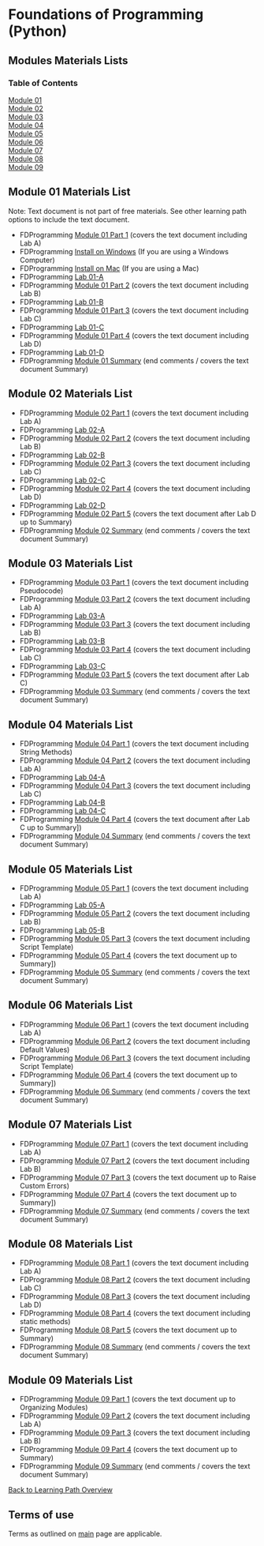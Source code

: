 # Foundations of Programming (Python)

## Modules Materials Lists

### Table of Contents
[Module 01](#module-01-materials-list)  
[Module 02](#module-02-materials-list)  
[Module 03](#module-03-materials-list)  
[Module 04](#module-04-materials-list)  
[Module 05](#module-05-materials-list)  
[Module 06](#module-06-materials-list)  
[Module 07](#module-07-materials-list)  
[Module 08](#module-08-materials-list)  
[Module 09](#module-09-materials-list)  

## Module 01 Materials List
Note: Text document is not part of free materials. See other learning path options to include the text document.
* FDProgramming [Module 01 Part 1](https://youtu.be/xoqWGAxwrZ0) (covers the text document including Lab A)
* FDProgramming [Install on Windows](https://youtu.be/RtLLqbY7PbA) (If you are using a Windows Computer)
* FDProgramming [Install on Mac](https://youtu.be/iWHSEzXVfcc) (If you are using a Mac)
* FDProgramming [Lab 01-A](content/Lab_01_A.md)
* FDProgramming [Module 01 Part 2](https://youtu.be/B83xIjdl1no) (covers the text document including Lab B)
* FDProgramming [Lab 01-B](content/Lab_01_B.md)
* FDProgramming [Module 01 Part 3](https://youtu.be/s1tbLL8HFUs) (covers the text document including Lab C)
* FDProgramming [Lab 01-C](content/Lab_01_C.md)
* FDProgramming [Module 01 Part 4](https://youtu.be/VhLSrMcg5Vg) (covers the text document including Lab D)
* FDProgramming [Lab 01-D](content/Lab_01_D.md)
* FDProgramming [Module 01 Summary](https://youtu.be/OamRCosJuDY) (end comments / covers the text document Summary)

## Module 02 Materials List
* FDProgramming [Module 02 Part 1](https://youtu.be/kQSN9k56Ano) (covers the text document including Lab A)  
* FDProgramming [Lab 02-A](content/Lab_02_A.md)
* FDProgramming [Module 02 Part 2](https://youtu.be/wVtc5fsxOg4) (covers the text document including Lab B)  
* FDProgramming [Lab 02-B](content/Lab_02_B.md)
* FDProgramming [Module 02 Part 3](https://youtu.be/dT1aRtJZ1P4) (covers the text document including Lab C)  
* FDProgramming [Lab 02-C](content/Lab_02_C.md)
* FDProgramming [Module 02 Part 4](https://youtu.be/mMHOY3CVUXU) (covers the text document including Lab D)  
* FDProgramming [Lab 02-D](content/Lab_02_D.md)
* FDProgramming [Module 02 Part 5](https://youtu.be/YT3hXBNJi4s) (covers the text document after Lab D up to Summary)  
* FDProgramming [Module 02 Summary](https://youtu.be/OWZXCYS4QoU) (end comments / covers the text document Summary)  

## Module 03 Materials List
* FDProgramming [Module 03 Part 1](https://youtu.be/Ow_9Ei-HuF0) (covers the text document including Pseudocode)  
* FDProgramming [Module 03 Part 2](https://youtu.be/VTKWgbu-Nwk) (covers the text document including Lab A)  
* FDProgramming [Lab 03-A](content/Lab_03_A.md)
* FDProgramming [Module 03 Part 3](https://youtu.be/PXwkcwK8_E0) (covers the text document including Lab B)  
* FDProgramming [Lab 03-B](content/Lab_03_B.md)
* FDProgramming [Module 03 Part 4](https://youtu.be/VQdhA4Hu_nk) (covers the text document including Lab C)  
* FDProgramming [Lab 03-C](content/Lab_03_C.md)
* FDProgramming [Module 03 Part 5](https://youtu.be/y5LFUZ8hR1I) (covers the text document after Lab C)  
* FDProgramming [Module 03 Summary](https://youtu.be/4OvpjKDztZQ) (end comments / covers the text document Summary)  

## Module 04 Materials List
* FDProgramming [Module 04 Part 1](https://youtu.be/IzvFhW6dRsI) (covers the text document including String Methods)  
* FDProgramming [Module 04 Part 2](https://youtu.be/YMtzjpJkek0) (covers the text document including Lab A)  
* FDProgramming [Lab 04-A](content/Lab_04_A.md)  
* FDProgramming [Module 04 Part 3](https://youtu.be/8Kmd5Enk4SI) (covers the text document including Lab C)  
* FDProgramming [Lab 04-B](content/Lab_04_B.md)  
* FDProgramming [Lab 04-C](content/Lab_04_C.md)  
* FDProgramming [Module 04 Part 4](https://youtu.be/qIbCMPuf15o) (covers the text document after Lab C up to Summary])  
* FDProgramming [Module 04 Summary](https://youtu.be/hr3AlQoilyQ) (end comments / covers the text document Summary)  

## Module 05 Materials List
* FDProgramming [Module 05 Part 1](https://youtu.be/L0WC4qmrdz8) (covers the text document including Lab A)  
* FDProgramming [Lab 05-A](content/Lab_05_A.md)  
* FDProgramming [Module 05 Part 2](https://youtu.be/0J9vIKAUYJs) (covers the text document including Lab B)  
* FDProgramming [Lab 05-B](content/Lab_05_B.md)  
* FDProgramming [Module 05 Part 3](https://youtu.be/sNVshDL__84) (covers the text document including Script Template)  
* FDProgramming [Module 05 Part 4](https://youtu.be/q3-fpd_jhsQ) (covers the text document up to Summary])  
* FDProgramming [Module 05 Summary](https://youtu.be/3WZMw3WtlyA) (end comments / covers the text document Summary)  

## Module 06 Materials List
* FDProgramming [Module 06 Part 1]() (covers the text document including Lab A)  
* FDProgramming [Module 06 Part 2]() (covers the text document including Default Values)  
* FDProgramming [Module 06 Part 3]() (covers the text document including Script Template)  
* FDProgramming [Module 06 Part 4]() (covers the text document up to Summary])  
* FDProgramming [Module 06 Summary]() (end comments / covers the text document Summary)  

## Module 07 Materials List
* FDProgramming [Module 07 Part 1]() (covers the text document including Lab A)  
* FDProgramming [Module 07 Part 2]() (covers the text document including Lab B)  
* FDProgramming [Module 07 Part 3]() (covers the text document up to Raise Custom Errors)  
* FDProgramming [Module 07 Part 4]() (covers the text document up to Summary])  
* FDProgramming [Module 07 Summary]() (end comments / covers the text document Summary)  

## Module 08 Materials List
* FDProgramming [Module 08 Part 1]() (covers the text document including Lab A)  
* FDProgramming [Module 08 Part 2]() (covers the text document including Lab C)  
* FDProgramming [Module 08 Part 3]() (covers the text document including Lab D)  
* FDProgramming [Module 08 Part 4]() (covers the text document including static methods)  
* FDProgramming [Module 08 Part 5]() (covers the text document up to Summary)  
* FDProgramming [Module 08 Summary]() (end comments / covers the text document Summary)  

## Module 09 Materials List
* FDProgramming [Module 09 Part 1]() (covers the text document up to Organizing Modules)  
* FDProgramming [Module 09 Part 2]() (covers the text document including Lab A)  
* FDProgramming [Module 09 Part 3]() (covers the text document including Lab B)  
* FDProgramming [Module 09 Part 4]() (covers the text document up to Summary)  
* FDProgramming [Module 09 Summary]() (end comments / covers the text document Summary)  

[Back to Learning Path Overview](README.md)  

## Terms of use
Terms as outlined on [main](../README.md#terms-of-use) page are applicable.  
